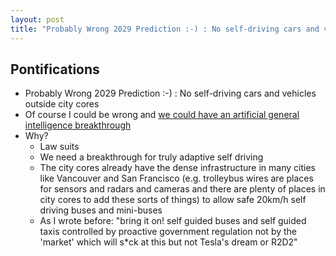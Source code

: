 ```yaml
---
layout: post
title: "Probably Wrong 2029 Prediction :-) : No self-driving cars and vehicles outside city cores"
---
```


## Pontifications
 
 * Probably Wrong 2029 Prediction :-) : No self-driving cars and vehicles outside city cores
 * Of course I could be wrong and [we could have an artificial general intelligence breakthrough](http://rolandtanglao.com/2018/03/11/p1-artificial-general-intelligence-wont-happen-before-2029/) 
 * Why?
	 * Law suits
	 * We need a breakthrough for truly adaptive self driving
	 * The city cores already have the dense infrastructure in many cities like Vancouver and San Francisco (e.g. trolleybus wires are places for sensors and radars and cameras and there are plenty of places in city cores to add these sorts of things) to allow safe 20km/h self driving buses and mini-buses 
	 * As I wrote before: "bring it on! self guided buses and self guided taxis controlled by proactive government regulation not by the 'market' which will s*ck at this but not Tesla's dream or R2D2"
